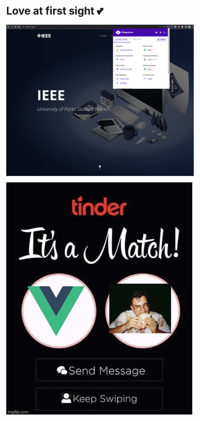 # Love at first sight 💕

<a href="https://ieee.fe.up.pt/" target="_blank">
    <img border="rounded" src="/img/ieee-website.png" />
</a>

<arrow v-click="1" x1="400" y1="420" x2="580" y2="290" color="red" />

<img
    position="absolute"
    class="top-40 left-40 w-64"
    v-click="2"
    src="/img/tinder-match.jpg" />

